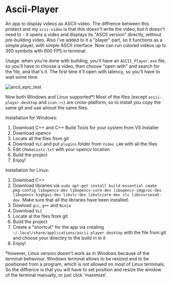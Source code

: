 # Ascii-Player
An app to display videos as ASCII-video. The diffrence between this prokect and my ```scii-video``` is that this doesn't write the video, but it doesn't need to - it opens a video and displays its "ASCII version" directly, without pre-building video. Also i've added to it a "player" part, so it functions as a simple player, with simple ASCII interface. Now can run colored videos up to 300 symbols with 600 FPS in terminal.

Usage: when you're done with building, you'll have an ```ASCII_Player.exe``` file, so you'll have to choose a video, then choose "open with" and search for the file, and that's it. The first time it'll open with latency, so you'll have to wait some time.

![ancii_epic_test](https://github.com/user-attachments/assets/d9d49b21-b08a-430c-98b2-cb87902f9cbf)

Now both Windows and Linux supported*! Most of the files (except ```ascii-player.desktop``` and ```icon.rc```) are cross-platform, so to install you copy the same git and use almost the same files.

Installation for Windows:
1. Download C++ and C++ Build Tools for your system from VS Installer
2. Download opencv
3. Locate all the files from git
4. Download ```VLC``` and put ```plugins``` folder from ```Video LAN``` with all the files
5. Edit ```CMakeLists.txt``` with your opencv location
6. Build the project
7. Enjoy!


Installation for Linux:
1. Download C++
2. Download libraries via ```sudo apt-get install build-essential cmake pkg-config libopencv-dev libopencv-core-dev libopencv-imgproc-dev libopencv-highgui-dev libvlc-dev libvlccore-dev vlc libncursesw5-dev```. Make sure that all the libraries have been installed.
3. Dowload ```gcc```, ```g++``` and ```Ninja```
4. Download ```VLC```
5. Locate al the files from git
6. Build the project
7. Create a "shortcut" for the app via creating ```~/.local/share/applications/ascii-player.desktop``` with the file from git and choose your directiry to the build in in it
8. Enjoy!

*however, Linux version doesn't work as in Windows because of the terminal behaviour. Windows terminal allows to be resized and to be positioned from a program, which is not allowed on most of Linux terminals. So the diffrence is that you will have to set position and resize the window of the terminal manually, or just click 'maximize'.
